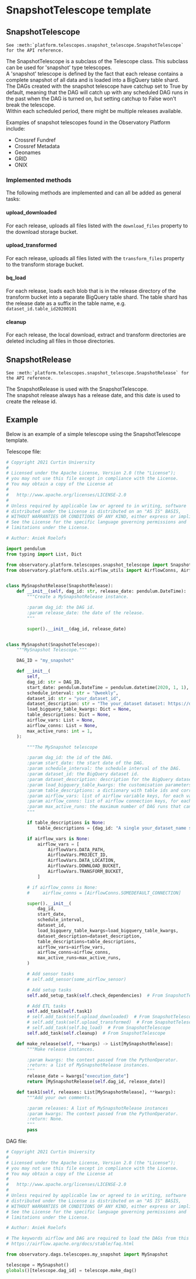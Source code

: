 # SnapshotTelescope template
## SnapshotTelescope
 ```eval_rst
See :meth:`platform.telescopes.snapshot_telescope.SnapshotTelescope` for the API reference.
```

The SnapshotTelescope is a subclass of the Telescope class.
This subclass can be used for 'snapshot' type telescopes.  
A 'snapshot' telescope is defined by the fact that each release contains a complete snapshot of all data and is loaded
 into a BigQuery table shard.  
The DAGs created with the snapshot telescope have catchup set to True by default, meaning that the DAG will catch up
 with any scheduled DAG runs in the past when the DAG is turned on, but setting catchup to False won't break the
  telescope.  
Within each scheduled period, there might be multiple releases available.  

Examples of snapshot telescopes found in the Observatory Platform include:
 * Crossref Fundref
 * Crossref Metadata
 * Geonames
 * GRID
 * ONIX

### Implemented methods
The following methods are implemented and can all be added as general tasks:

#### upload_downloaded
For each release, uploads all files listed with the `download_files` property to the download storage bucket.

#### upload_transformed
For each release, uploads all files listed with the `transform_files` property to the transform storage bucket.

#### bq_load
For each release, loads each blob that is in the release directory of the transform bucket into a separate BigQuery
 table shard.
The table shard has the release date as a suffix in the table name, e.g. `dataset_id.table_id20200101`

#### cleanup
For each release, the local download, extract and transform directories are deleted including all files in those
 directories.

## SnapshotRelease
 ```eval_rst
See :meth:`platform.telescopes.snapshot_telescope.SnapshotRelease` for the API reference.
```

The SnapshotRelease is used with the SnapshotTelescope.  
The snapshot release always has a release date, and this date is used to create the release id.

## Example
Below is an example of a simple telescope using the SnapshotTelescope template.

Telescope file:  
```python
# Copyright 2021 Curtin University
#
# Licensed under the Apache License, Version 2.0 (the "License");
# you may not use this file except in compliance with the License.
# You may obtain a copy of the License at
#
#   http://www.apache.org/licenses/LICENSE-2.0
#
# Unless required by applicable law or agreed to in writing, software
# distributed under the License is distributed on an "AS IS" BASIS,
# WITHOUT WARRANTIES OR CONDITIONS OF ANY KIND, either express or implied.
# See the License for the specific language governing permissions and
# limitations under the License.

# Author: Aniek Roelofs

import pendulum
from typing import List, Dict

from observatory.platform.telescopes.snapshot_telescope import SnapshotRelease, SnapshotTelescope
from observatory.platform.utils.airflow_utils import AirflowConns, AirflowVars


class MySnapshotRelease(SnapshotRelease):
    def __init__(self, dag_id: str, release_date: pendulum.DateTime):
        """Create a MySnapshotRelease instance.

        :param dag_id: the DAG id.
        :param release_date: the date of the release.
        """

        super().__init__(dag_id, release_date)


class MySnapshot(SnapshotTelescope):
    """MySnapshot Telescope."""

    DAG_ID = "my_snapshot"

    def __init__(
        self,
        dag_id: str = DAG_ID,
        start_date: pendulum.DateTime = pendulum.datetime(2020, 1, 1),
        schedule_interval: str = "@weekly",
        dataset_id: str = "your_dataset_id",
        dataset_description: str = "The your_dataset dataset: https://dataseturl/",
        load_bigquery_table_kwargs: Dict = None,
        table_descriptions: Dict = None,
        airflow_vars: List = None,
        airflow_conns: List = None,
        max_active_runs: int = 1,
    ):

        """The MySnapshot telescope

        :param dag_id: the id of the DAG.
        :param start_date: the start date of the DAG.
        :param schedule_interval: the schedule interval of the DAG.
        :param dataset_id: the BigQuery dataset id.
        :param dataset_description: description for the BigQuery dataset.
        :param load_bigquery_table_kwargs: the customisation parameters for loading data into a BigQuery table.
        :param table_descriptions: a dictionary with table ids and corresponding table descriptions.
        :param airflow_vars: list of airflow variable keys, for each variable it is checked if it exists in airflow.
        :param airflow_conns: list of airflow connection keys, for each connection it is checked if it exists in airflow
        :param max_active_runs: the maximum number of DAG runs that can be run at once.
        """

        if table_descriptions is None:
            table_descriptions = {dag_id: "A single your_dataset_name snapshot."}

        if airflow_vars is None:
            airflow_vars = [
                AirflowVars.DATA_PATH,
                AirflowVars.PROJECT_ID,
                AirflowVars.DATA_LOCATION,
                AirflowVars.DOWNLOAD_BUCKET,
                AirflowVars.TRANSFORM_BUCKET,
            ]

        # if airflow_conns is None:
        #     airflow_conns = [AirflowConns.SOMEDEFAULT_CONNECTION]

        super().__init__(
            dag_id,
            start_date,
            schedule_interval,
            dataset_id,
            load_bigquery_table_kwargs=load_bigquery_table_kwargs,
            dataset_description=dataset_description,
            table_descriptions=table_descriptions,
            airflow_vars=airflow_vars,
            airflow_conns=airflow_conns,
            max_active_runs=max_active_runs,
        )

        # Add sensor tasks
        # self.add_sensor(some_airflow_sensor)

        # Add setup tasks
        self.add_setup_task(self.check_dependencies)  # From SnapshotTelescope

        # Add ETL tasks
        self.add_task(self.task1)
        # self.add_task(self.upload_downloaded)  # From SnapshotTelescope
        # self.add_task(self.upload_transformed)  # From SnapshotTelescope
        # self.add_task(self.bq_load)  # From SnapshotTelescope
        self.add_task(self.cleanup)  # From SnapshotTelescope

    def make_release(self, **kwargs) -> List[MySnapshotRelease]:
        """Make release instances.

        :param kwargs: the context passed from the PythonOperator.
        :return: a list of MySnapshotRelease instances.
        """
        release_date = kwargs["execution_date"]
        return [MySnapshotRelease(self.dag_id, release_date)]

    def task1(self, releases: List[MySnapshotRelease], **kwargs):
        """Add your own comments.

        :param releases: A list of MySnapshotRelease instances
        :param kwargs: The context passed from the PythonOperator.
        :return: None.
        """
        pass
```

DAG file:
```python
# Copyright 2021 Curtin University
#
# Licensed under the Apache License, Version 2.0 (the "License");
# you may not use this file except in compliance with the License.
# You may obtain a copy of the License at
#
#   http://www.apache.org/licenses/LICENSE-2.0
#
# Unless required by applicable law or agreed to in writing, software
# distributed under the License is distributed on an "AS IS" BASIS,
# WITHOUT WARRANTIES OR CONDITIONS OF ANY KIND, either express or implied.
# See the License for the specific language governing permissions and
# limitations under the License.

# Author: Aniek Roelofs

# The keywords airflow and DAG are required to load the DAGs from this file, see bullet 2 in the Apache Airflow FAQ:
# https://airflow.apache.org/docs/stable/faq.html

from observatory.dags.telescopes.my_snapshot import MySnapshot

telescope = MySnapshot()
globals()[telescope.dag_id] = telescope.make_dag()
```
